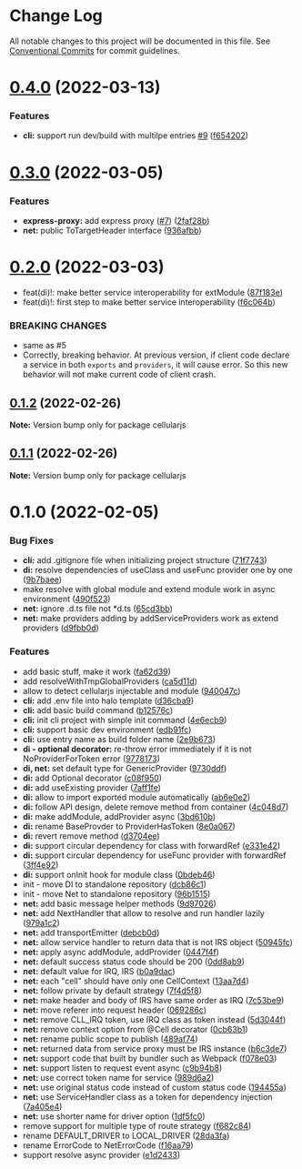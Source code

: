 # Change Log

All notable changes to this project will be documented in this file.
See [Conventional Commits](https://conventionalcommits.org) for commit guidelines.

# [0.4.0](https://github.com/cellularjs/cellularjs/compare/v0.3.0...v0.4.0) (2022-03-13)


### Features

* **cli:** support run dev/build with multilpe entries [#9](https://github.com/cellularjs/cellularjs/issues/9) ([f654202](https://github.com/cellularjs/cellularjs/commit/f654202c32704aa929186f444a86369c931181c7))





# [0.3.0](https://github.com/cellularjs/cellularjs/compare/v0.2.0...v0.3.0) (2022-03-05)


### Features

* **express-proxy:** add express proxy ([#7](https://github.com/cellularjs/cellularjs/issues/7)) ([2faf28b](https://github.com/cellularjs/cellularjs/commit/2faf28b9b6215ee0455f1fd65073f20be43aab64))
* **net:** public ToTargetHeader interface ([936afbb](https://github.com/cellularjs/cellularjs/commit/936afbbbb40b10ea274a73ca9f091a064028e76c))






# [0.2.0](https://github.com/cellularjs/cellularjs/compare/v0.1.2...v0.2.0) (2022-03-03)


* feat(di)!: make better service interoperability for extModule ([87f183e](https://github.com/cellularjs/cellularjs/commit/87f183e97afdd0e6e818edcc5423604deea22b3c))
* feat(di)!: first step to make better service interoperability ([f6c064b](https://github.com/cellularjs/cellularjs/commit/f6c064bf6ccca43e31cd2cee0eeee1796633d75f))


### BREAKING CHANGES

* same as #5
* Correctly, breaking behavior. At previous version, if client code declare a service in both `exports` and `providers`, it will cause error. So this new behavior will not make current code of client crash.






## [0.1.2](https://github.com/cellularjs/cellularjs/compare/v0.1.1...v0.1.2) (2022-02-26)

**Note:** Version bump only for package cellularjs





## [0.1.1](https://github.com/cellularjs/cellularjs/compare/v0.1.0...v0.1.1) (2022-02-26)

**Note:** Version bump only for package cellularjs






# 0.1.0 (2022-02-05)


### Bug Fixes

* **cli:** add .gitignore file when initializing project structure ([71f7743](https://github.com/cellularjs/cellularjs/commit/71f7743f9d54a46876871e792159db6b229d5dae))
* **di:** resolve dependencies of useClass and useFunc provider one by one ([9b7baee](https://github.com/cellularjs/cellularjs/commit/9b7baeed183cfafb3086f762253d9287ae8116cd))
* make resolve with global module and extend module work in async environment ([490f523](https://github.com/cellularjs/cellularjs/commit/490f5238286b3fdff85b51cb475de3dc4dc4d97a))
* **net:** ignore .d.ts file not *d.ts ([65cd3bb](https://github.com/cellularjs/cellularjs/commit/65cd3bb48df118e4e398064044d0381e25414dda))
* **net:** make providers adding by addServiceProviders work as extend providers ([d9fbb0d](https://github.com/cellularjs/cellularjs/commit/d9fbb0d8f6508db700409064060cebdca31a03a5))


### Features

* add basic stuff, make it work ([fa62d39](https://github.com/cellularjs/cellularjs/commit/fa62d3951db14453997c3579543d6342816ed715))
* add resolveWithTmpGlobalProviders ([ca5d11d](https://github.com/cellularjs/cellularjs/commit/ca5d11dff50c1288df0481cddfe566e0f5591689))
* allow to detect cellularjs injectable and module ([940047c](https://github.com/cellularjs/cellularjs/commit/940047cf02fd1777f5e7c19b8ab20c19ee66282d))
* **cli:** add .env file into halo template ([d36cba9](https://github.com/cellularjs/cellularjs/commit/d36cba989a471613f945960f5bafc1a8145ac19a))
* **cli:** add basic build command ([b12576c](https://github.com/cellularjs/cellularjs/commit/b12576c8a142c233ccd029cedef23ed44eb2bcc0))
* **cli:** init cli project with simple init command ([4e6ecb9](https://github.com/cellularjs/cellularjs/commit/4e6ecb94b09263098e88c668a3b83df422328e34))
* **cli:** support basic dev environment ([edb91fc](https://github.com/cellularjs/cellularjs/commit/edb91fc234d3fc977b23bec5fa683d9932b80de7))
* **cli:** use entry name as build folder name ([2e9b673](https://github.com/cellularjs/cellularjs/commit/2e9b6737ab5f971a3e172e7f262d9622b8d54d6c))
* **di - optional decorator:** re-throw error immediately if it is not NoProviderForToken error ([9778173](https://github.com/cellularjs/cellularjs/commit/9778173f1974610d610529c6549cc847b707b552))
* **di, net:** set default type for GenericProvider ([9730ddf](https://github.com/cellularjs/cellularjs/commit/9730ddf5d0cb765767e52907e281543b41a7cdd7))
* **di:** add Optional decorator ([c08f950](https://github.com/cellularjs/cellularjs/commit/c08f9500eff8df0924016d73b418dcd4354b6c54))
* **di:** add useExisting provider ([7aff1fe](https://github.com/cellularjs/cellularjs/commit/7aff1fe0547a4509f0ece8a18b054452843c0727))
* **di:** allow to import exported module automatically ([ab6e0e2](https://github.com/cellularjs/cellularjs/commit/ab6e0e21e82dacc65f2c0bcd1abd4f96c336c78f))
* **di:** follow API design, delete remove method from container ([4c048d7](https://github.com/cellularjs/cellularjs/commit/4c048d7e123a759a6ffbf0b24fca5115528ca18a))
* **di:** make addModule, addProvider async ([3bd610b](https://github.com/cellularjs/cellularjs/commit/3bd610bc7a9ce9cbc733416ee2fa961adc63fc10))
* **di:** rename BaseProvder to ProviderHasToken ([8e0a067](https://github.com/cellularjs/cellularjs/commit/8e0a067e6e941bc04ebfc7c5f3a6afd88a69a960))
* **di:** revert remove method ([d3704ee](https://github.com/cellularjs/cellularjs/commit/d3704eed21d47ae48e23ca6871a7a992cb57ee5c))
* **di:** support circular dependency for class with forwardRef ([e331e42](https://github.com/cellularjs/cellularjs/commit/e331e42eb9bdd08e4eb5fd1c65fd4f4c7bb40b98))
* **di:** support circular dependency for useFunc provider with forwardRef ([3ff4e92](https://github.com/cellularjs/cellularjs/commit/3ff4e920aec49aeca95fa7a9ad3e47c2fef3ca6f))
* **di:** support onInit hook for module class ([0bdeb46](https://github.com/cellularjs/cellularjs/commit/0bdeb463f28c49a8bc311ea566c12683f9a1635b))
* init - move DI to standalone repository ([dcb86c1](https://github.com/cellularjs/cellularjs/commit/dcb86c1bd772c5a5f7a619001dca30aa29a07e27))
* init - move Net to standalone repository ([96b1515](https://github.com/cellularjs/cellularjs/commit/96b1515afd60884a19be4c12d0cae334eba9aa4a))
* **net:** add basic message helper methods ([9d97026](https://github.com/cellularjs/cellularjs/commit/9d970266924d4dc903cf9e582af83080a11381b0))
* **net:** add NextHandler that allow to resolve and run handler lazily ([979a1c2](https://github.com/cellularjs/cellularjs/commit/979a1c230b9089a2c1667f5fb6ba11de494f82ea))
* **net:** add transportEmitter ([debcb0d](https://github.com/cellularjs/cellularjs/commit/debcb0d3dc07d3ea5140fde6874c2d6176904f3b))
* **net:** allow service handler to return data that is not IRS object ([50945fc](https://github.com/cellularjs/cellularjs/commit/50945fc5d67d07b65ed39dfca56bc049d5c7bdc4))
* **net:** apply async addModule, addProvider ([0447f4f](https://github.com/cellularjs/cellularjs/commit/0447f4f6bb99d8ac2cd0116463ca46aa14aa2c61))
* **net:** default success status code should be 200 ([0dd8ab9](https://github.com/cellularjs/cellularjs/commit/0dd8ab9f11bfae9ea94c7a2706327ca7a1969e1e))
* **net:** default value for IRQ, IRS ([b0a9dac](https://github.com/cellularjs/cellularjs/commit/b0a9dacdf52de0d903215f256545a865933256c0))
* **net:** each "cell" should have only one CellContext ([13aa7d4](https://github.com/cellularjs/cellularjs/commit/13aa7d4248213d5dfc61f73a52ca73b4db9e4b53))
* **net:** follow private by default strategy ([7f4d5f8](https://github.com/cellularjs/cellularjs/commit/7f4d5f83532591ead4260114f3c67647499fff43))
* **net:** make header and body of IRS have same order as IRQ ([7c53be9](https://github.com/cellularjs/cellularjs/commit/7c53be979c95638ee7de7fb825ef3f2bd48ee6fe))
* **net:** move referer into request header ([069286c](https://github.com/cellularjs/cellularjs/commit/069286ce0f160230734029191aae4f33efe5df6e))
* **net:** remove CLL_IRQ token, use IRQ class as token instead ([5d3044f](https://github.com/cellularjs/cellularjs/commit/5d3044fb39e69200f0ea79e5d1fe73ae7fd29a25))
* **net:** remove context option from @Cell decorator ([0cb63b1](https://github.com/cellularjs/cellularjs/commit/0cb63b10053544769af69b6cb9252916c2987369))
* **net:** rename public scope to publish ([489af74](https://github.com/cellularjs/cellularjs/commit/489af74cc9c48a027a0e8e42f4e39fba37134d46))
* **net:** returned data from service proxy must be IRS instance ([b6c3de7](https://github.com/cellularjs/cellularjs/commit/b6c3de748670a51cf82eb752ff4668da11c1ab67))
* **net:** support code that built by bundler such as Webpack ([f078e03](https://github.com/cellularjs/cellularjs/commit/f078e030032fc375742f470c110a9baf5f317b77))
* **net:** support listen to request event async ([c9b94b8](https://github.com/cellularjs/cellularjs/commit/c9b94b8e075555e3ed4df5b28ab34f715d1455c9))
* **net:** use correct token name for service ([989d6a2](https://github.com/cellularjs/cellularjs/commit/989d6a25786cbe3381cf860c853b41d332933005))
* **net:** use original status code instead of custom status code ([194455a](https://github.com/cellularjs/cellularjs/commit/194455ab439e9b682bc36884ff42dfc81cfe9342))
* **net:** use ServiceHandler class as a token for dependency injection ([7a405e4](https://github.com/cellularjs/cellularjs/commit/7a405e4886d1753687d3c6bcb29a78a18dd99443))
* **net:** use shorter name for driver option ([1df5fc0](https://github.com/cellularjs/cellularjs/commit/1df5fc0821ce16608aa186e31fdcba109cbd35c8))
* remove support for multiple type of route strategy ([f682c84](https://github.com/cellularjs/cellularjs/commit/f682c84883ed47c6c956ab516730d731d0c1e567))
* rename DEFAULT_DRIVER to LOCAL_DRIVER ([28da3fa](https://github.com/cellularjs/cellularjs/commit/28da3fa436659de10275582d55d966ff245739d5))
* rename ErrorCode to NetErrorCode ([f16aa79](https://github.com/cellularjs/cellularjs/commit/f16aa79201a132b639d1f66ea0b11bd003ade83a))
* support resolve async provider ([e1d2433](https://github.com/cellularjs/cellularjs/commit/e1d24337a859a35e1b481a48499c16e3734ff160))

